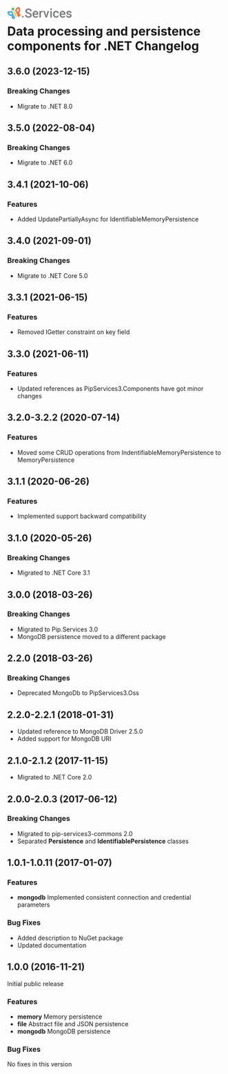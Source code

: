 # <img src="https://github.com/pip-services/pip-services/raw/master/design/Logo.png" alt="Pip.Services Logo" style="max-width:30%"> <br/> Data processing and persistence components for .NET Changelog

## <a name="3.6.0"></a> 3.6.0 (2023-12-15)

### Breaking Changes
* Migrate to .NET 8.0

## <a name="3.5.0"></a> 3.5.0 (2022-08-04)

### Breaking Changes
* Migrate to .NET 6.0

## <a name="3.4.1"></a> 3.4.1 (2021-10-06)

### Features
* Added UpdatePartiallyAsync for IdentifiableMemoryPersistence

## <a name="3.4.0"></a> 3.4.0 (2021-09-01)

### Breaking Changes
* Migrate to .NET Core 5.0

## <a name="3.3.1"></a> 3.3.1 (2021-06-15) 

### Features
* Removed IGetter constraint on key field

## <a name="3.3.0"></a> 3.3.0 (2021-06-11) 

### Features
* Updated references as PipServices3.Components have got minor changes

## <a name="3.2.0-3.2.2"></a> 3.2.0-3.2.2 (2020-07-14)

### Features
* Moved some CRUD operations from IndentifiableMemoryPersistence to MemoryPersistence

## <a name="3.1.1"></a> 3.1.1 (2020-06-26)

### Features
* Implemented support backward compatibility

## <a name="3.1.0"></a> 3.1.0 (2020-05-26)

### Breaking Changes
* Migrated to .NET Core 3.1

## <a name="3.0.0"></a> 3.0.0 (2018-03-26)

### Breaking Changes
* Migrated to Pip.Services 3.0
* MongoDB persistence moved to a different package

## <a name="2.3.0"></a> 2.2.0 (2018-03-26)

### Breaking Changes
* Deprecated MongoDb to PipServices3.Oss

## <a name="2.2.0-2.2.1"></a> 2.2.0-2.2.1 (2018-01-31)
* Updated reference to MongoDB Driver 2.5.0
* Added support for MongoDB URI

## <a name="2.1.0-2.1.2"></a> 2.1.0-2.1.2 (2017-11-15)
* Migrated to .NET Core 2.0

## <a name="2.0.0-2.0.3"></a> 2.0.0-2.0.3 (2017-06-12)

### Breaking Changes
* Migrated to pip-services3-commons 2.0
* Separated **Persistence** and **IdentifiablePersistence** classes

## <a name="1.0.1-1.0.11"></a> 1.0.1-1.0.11 (2017-01-07)

### Features
* **mongodb** Implemented consistent connection and credential parameters

### Bug Fixes
* Added description to NuGet package
* Updated documentation

## <a name="1.0.0"></a> 1.0.0 (2016-11-21)

Initial public release

### Features
* **memory** Memory persistence
* **file** Abstract file and JSON persistence
* **mongodb** MongoDB persistence

### Bug Fixes
No fixes in this version

